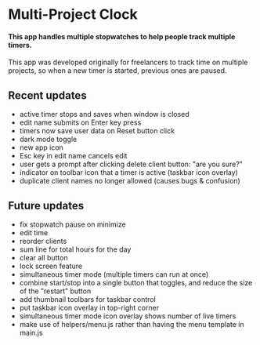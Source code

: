 # Multi-Project Clock

#### This app handles multiple stopwatches to help people track multiple timers.

This app was developed originally for freelancers to track time on multiple projects, so when a new timer is started, previous ones are paused.

## Recent updates

- active timer stops and saves when window is closed
- edit name submits on Enter key press
- timers now save user data on Reset button click
- dark mode toggle
- new app icon
- Esc key in edit name cancels edit
- user gets a prompt after clicking delete client button: "are you sure?"
- indicator on toolbar icon that a timer is active (taskbar icon overlay)
- duplicate client names no longer allowed (causes bugs & confusion)

## Future updates

- fix stopwatch pause on minimize
- edit time
- reorder clients
- sum line for total hours for the day
- clear all button
- lock screen feature
- simultaneous timer mode (multiple timers can run at once)
- combine start/stop into a single button that toggles, and reduce the size of the "restart" button
- add thumbnail toolbars for taskbar control
- put taskbar icon overlay in top-right corner
- simultaneous timer mode icon overlay shows number of live timers
- make use of helpers/menu.js rather than having the menu template in main.js